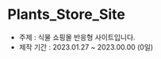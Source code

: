 # Plants_Store_Site
* 주제 : 식물 쇼핑몰 반응형 사이트입니다.
* 제작 기간 : 2023.01.27 ~ 2023.00.00 (0일)
 <!--
* 기여도 : 기획 & 디자인 100% + 퍼블리싱 100%
* 사용 스택 : Photoshop, HTML5, CSS, Javascript
* URL : https://harrypotterdemosite.netlify.app/
* 기획의도 :<br>
평소 영화 해리포터를 좋아하여 해리포터에 처음으로 입문하는 사람들이나 영화 팬들을 위한 팬사이트를 기획하였습니다.
메뉴와 인트로, 해리포터 소개, 영화의 전반적 줄거리, 주요 캐릭터 소개, 호그와트 소개, 영화 예고편, 하단 메뉴와 copyright로 구성되어있습니다.
flex와 grid를 이용하여 레이아웃을 구성하고 반응형으로 제작하여 사용자가 어떤 기기로도 즐길 수 있게 하였습니다.
* 결과물(pc버전)
 <img width="50%" src="https://user-images.githubusercontent.com/87598334/211575377-54822b64-5d63-46ac-a80e-468ecce42372.mp4"/>
 -->

 <!--
 logo color : #75c32c
 red : #FF552C
 blue : #00A5FF
 black : #2F4858
 -->
